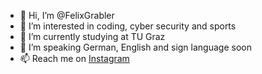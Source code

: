 - 👋 Hi, I’m @FelixGrabler
- 👀 I’m interested in coding, cyber security and sports
- 🌱 I’m currently studying at TU Graz
- 🖖 I’m speaking German, English and sign language soon
- 📫 Reach me on [Instagram](https://www.instagram.com/leonardo_wappla/)

<!---
FelixGrabler/FelixGrabler is a ✨ special ✨ repository because its `README.md` (this file) appears on your GitHub profile.
You can click the Preview link to take a look at your changes.
--->
